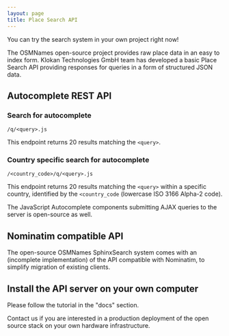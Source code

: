 ```yaml
---
layout: page
title: Place Search API
---
```


You can try the search system in your own project right now!

The OSMNames open-source project provides raw place data in an easy to index form.
Klokan Technologies GmbH team has developed a basic Place Search API providing responses for queries in a form of structured JSON data.

## Autocomplete REST API

### Search for autocomplete

 `/q/<query>.js`

This endpoint returns 20 results matching the `<query>`.

### Country specific search for autocomplete 

`/<country_code>/q/<query>.js`

This endpoint returns 20 results matching the `<query>` within a specific country, identified by the `<country_code` (lowercase ISO 3166 Alpha-2 code).

The JavaScript Autocomplete components submitting AJAX queries to the server is open-source as well.

## Nominatim compatible API

The open-source OSMNames SphinxSearch system comes with an (incomplete implementation) of the API compatible with Nominatim, to simplify migration of existing clients.

<!---
## Get your free key

This free map place search service is available only for a non-commercial use and demonstration purposes.

Get your free access key:

<form method="post" action="" class="padt-1">
  <input type="email" name="email" class="input-text inline" placeholder="Your email">
  <input type="submit" value="Send" class="btn-gray-dark">
</form>
-->
## Install the API server on your own computer

Please follow the tutorial in the "docs" section.

Contact us if you are interested in a production deployment of the open source stack on your own hardware infrastructure.
